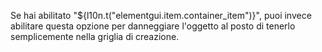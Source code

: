 Se hai abilitato "${l10n.t("elementgui.item.container_item")}", puoi invece abilitare questa opzione per danneggiare l'oggetto al posto di tenerlo semplicemente nella griglia di creazione.